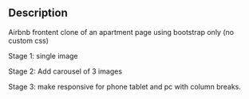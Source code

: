 ## Description

Airbnb frontent clone of an apartment page using bootstrap only (no custom css)

Stage 1: single image

Stage 2: Add carousel of 3 images

Stage 3: make responsive for phone tablet and pc with column breaks.
